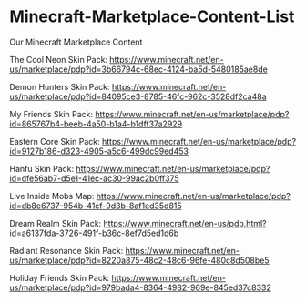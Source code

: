 # Minecraft-Marketplace-Content-List
Our Minecraft Marketplace Content

The Cool Neon Skin Pack: https://www.minecraft.net/en-us/marketplace/pdp?id=3b66794c-68ec-4124-ba5d-5480185ae8de  

Demon Hunters Skin Pack: https://www.minecraft.net/en-us/marketplace/pdp?id=84095ce3-8785-46fc-962c-3528df2ca48a  

My Friends Skin Pack: https://www.minecraft.net/en-us/marketplace/pdp?id=865767b4-beeb-4a50-b1a4-b1dff37a2929  

Eastern Core Skin Pack: https://www.minecraft.net/en-us/marketplace/pdp?id=9127b186-d323-4905-a5c6-499dc99ed453  

Hanfu Skin Pack: https://www.minecraft.net/en-us/marketplace/pdp?id=dfe56ab7-d5e1-41ec-ac30-99ac2b0ff375  

Live Inside Mobs Map: https://www.minecraft.net/en-us/marketplace/pdp?id=db8e6737-954b-41cf-9d3b-8af1ed35d815 
 
Dream Realm Skin Pack: https://www.minecraft.net/en-us/pdp.html?id=a6137fda-3726-491f-b36c-8ef7d5ed1d6b  

Radiant Resonance Skin Pack:  https://www.minecraft.net/en-us/marketplace/pdp?id=8220a875-48c2-48c6-96fe-480c8d508be5  

Holiday Friends Skin Pack: https://www.minecraft.net/en-us/marketplace/pdp?id=979bada4-8364-4982-969e-845ed37c8332  
